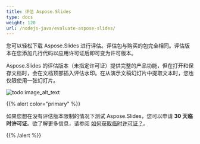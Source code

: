 ```yaml
---
title: 评估 Aspose.Slides
type: docs
weight: 120
url: /nodejs-java/evaluate-aspose-slides/
---
```


您可以轻松下载 Aspose.Slides 进行评估。评估包与购买的包完全相同。评估版本在您添加几行代码以应用许可证后即可变为许可版本。

Aspose.Slides 的评估版本（未指定许可证）提供完整的产品功能，但在打开和保存文档时，会在文档顶部插入评估水印。在从演示文稿幻灯片中提取文本时，您也仅限使用一张幻灯片。

![todo:image_alt_text](evaluate-aspose-slides_1.png)

{{% alert color="primary" %}}

如果您想在没有评估版本限制的情况下测试 Aspose.Slides，您可以申请 **30 天临时许可证**。欲了解更多信息，请参阅 [如何获取临时许可证？](https://purchase.aspose.com/temporary-license)。

{{% /alert %}}